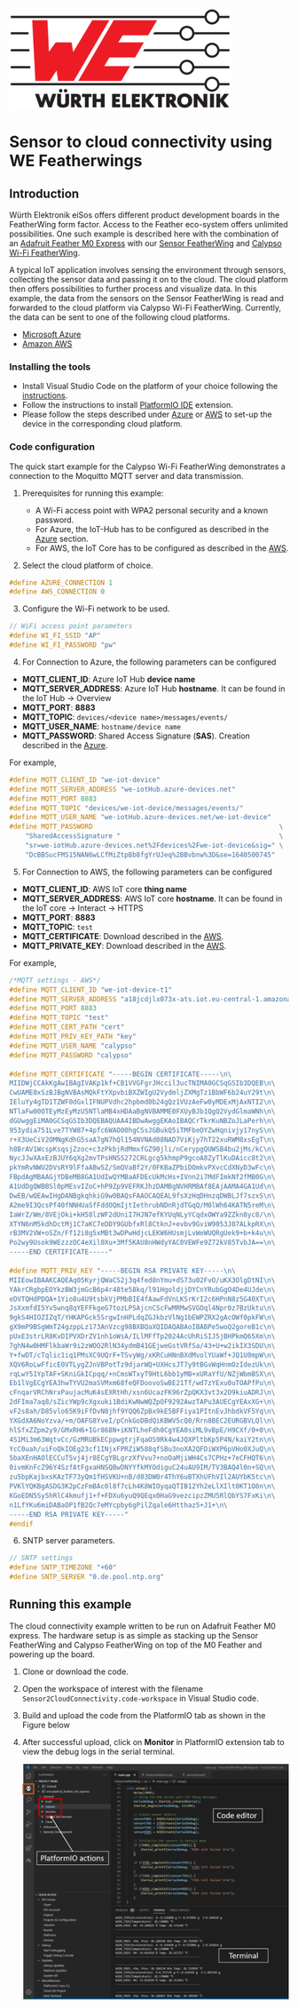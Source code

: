 ![WE Logo](../assets/WE_Logo_small_t.png)

# Sensor to cloud connectivity using WE Featherwings

## Introduction

Würth Elektronik eiSos offers different product development boards in the FeatherWing form factor. Access to the Feather eco-system offers unlimited possibilities. One such example is described here with the combination of an [Adafruit Feather M0 Express](https://www.adafruit.com/product/3403) with our [Sensor FeatherWing](../SensorFeatherWing)  and [Calypso Wi-Fi FeatherWing](../CalypsoWiFiFeatherWing).

A typical IoT application involves sensing the environment through sensors, collecting the sensor data and passing it on to the cloud. The cloud platform then offers possibilities to further process and visualize data. In this example, the data from the sensors on the Sensor FeatherWing is read and forwarded to the cloud platform via Calypso Wi-Fi FeatherWing. Currently, the data can be sent to one of the following cloud platforms.

* [Microsoft Azure](azure/)
* [Amazon AWS](aws/)

### Installing the tools

* Install Visual Studio Code on the platform of your choice following the [instructions](https://code.visualstudio.com/docs).
* Follow the instructions to install [PlatformIO IDE](https://platformio.org/platformio-ide) extension.
* Please follow the steps described under [Azure](azure/) or [AWS](aws/) to set-up the device in the corresponding cloud platform.


### Code configuration

The quick start example for the Calypso Wi-Fi FeatherWing demonstrates a connection to the Moquitto MQTT server and data transmission.

1. Prerequisites for running this example:
    * A Wi-Fi access point with WPA2 personal security and a known password.
    * For Azure, the IoT-Hub has to be configured as described in the [Azure](azure/) section.
    * For AWS, the IoT Core has to be configured as described in the [AWS](aws/).

2. Select the cloud platform of choice.
```C
#define AZURE_CONNECTION 1
#define AWS_CONNECTION 0
```
3. Configure the Wi-Fi network to be used.
```C
// WiFi access point parameters
#define WI_FI_SSID "AP"
#define WI_FI_PASSWORD "pw"
```

4. For Connection to Azure, the following parameters can be configured

* **MQTT_CLIENT_ID**: Azure IoT Hub **device name**
* **MQTT_SERVER_ADDRESS**: Azure IoT Hub **hostname**. It can be found in the IoT Hub -> Overview
* **MQTT_PORT**: **8883**
* **MQTT_TOPIC**: ```devices/<device name>/messages/events/```
* **MQTT_USER_NAME**: ``` hostname/device name ```
* **MQTT_PASSWORD**: Shared Access Signature (**SAS**). Creation described in the [Azure](azure/).

For example,
```C
#define MQTT_CLIENT_ID "we-iot-device"
#define MQTT_SERVER_ADDRESS "we-iotHub.azure-devices.net"
#define MQTT_PORT 8883
#define MQTT_TOPIC "devices/we-iot-device/messages/events/"
#define MQTT_USER_NAME "we-iotHub.azure-devices.net/we-iot-device"
#define MQTT_PASSWORD                                               \
    "SharedAccessSignature "                                        \
    "sr=we-iotHub.azure-devices.net%2Fdevices%2Fwe-iot-device&sig=" \
    "DcBBSucFMS15NAN6wLCfMiZtpBb8fgYrUJeq%2BBvbnw%3D&se=1640500745"
```

5. For Connection to AWS, the following parameters can be configured

* **MQTT_CLIENT_ID**: AWS IoT core **thing name**
* **MQTT_SERVER_ADDRESS**: AWS IoT core **hostname**. It can be found in the IoT core -> Interact -> HTTPS
* **MQTT_PORT**: **8883**
* **MQTT_TOPIC**: ```test```
* **MQTT_CERTIFICATE**: Download described in the [AWS](aws/).
* **MQTT_PRIVATE_KEY**: Download described in the [AWS](aws/).

For example,
```C
/*MQTT settings - AWS*/
#define MQTT_CLIENT_ID "we-iot-device-t1"
#define MQTT_SERVER_ADDRESS "a18jcdjlx073x-ats.iot.eu-central-1.amazonaws.com"
#define MQTT_PORT 8883
#define MQTT_TOPIC "test"
#define MQTT_CERT_PATH "cert"
#define MQTT_PRIV_KEY_PATH "key"
#define MQTT_USER_NAME "calypso"
#define MQTT_PASSWORD "calypso"

#define MQTT_CERTIFICATE "-----BEGIN CERTIFICATE-----\n\
MIIDWjCCAkKgAwIBAgIVAKp1kf+CB1VVGFgrJHccil3ucTNIMA0GCSqGSIb3DQEB\n\
CwUAME0xSzBJBgNVBAsMQkFtYXpvbiBXZWIgU2VydmljZXMgTz1BbWF6b24uY29t\n\
IEluYy4gTD1TZWF0dGxlIFNUPVdhc2hpbmd0b24gQz1VUzAeFw0yMDExMjAxNTI2\n\
NTlaFw00OTEyMzEyMzU5NTlaMB4xHDAaBgNVBAMME0FXUyBJb1QgQ2VydGlmaWNh\n\
dGUwggEiMA0GCSqGSIb3DQEBAQUAA4IBDwAwggEKAoIBAQCrTkrKuNBZoJLaPerh\n\
953ydia751Lve7TYW87+4pfc6WAO00hgCSsJGBukQ5iTMFbeOYZwHqnivjy17nyS\n\
r+X3UeCiV2OMNgKdhG5saA7gN7hQl154NVNAd08NAD7ViKjy7hT22xuRWM8xsEgT\n\
h8BrAV1WcspKsqsjZzoc+c3zPkbjRdMmxfGZ90jli/nCerypgQUWSB4bu2jMs/kC\n\
NycJJwXAxEzBJUY6qXg2mvTPsHNSS272CRLgcg5khmpP9gcoA8ZyTlKuDAicc8t2\n\
pkYmRvNWU2DVsRY9lFfaABw5Z/SmQVaBf2Y/0FKBaZPbiDOmkvPXvcCdXNyD3wFc\n\
FBpdAgMBAAGjYDBeMB8GA1UdIwQYMBaAFDEcUkMcHs+IVnn2i7MdFImkNf2fMB0G\n\
A1UdDgQWBBSl0pMEsvIZoC+hP9Zp9VEFRKJhzDAMBgNVHRMBAf8EAjAAMA4GA1Ud\n\
DwEB/wQEAwIHgDANBgkqhkiG9w0BAQsFAAOCAQEAL9fsXzHqDHnzqDWBLJf7szxS\n\
A2me9I3QcsPf40fNNHUaSfFddOQmIjtIethrubNDnRjdTGqQ/M0lWh64KATN5reM\n\
IaWrZ/Wm/8VEjOki+kH58lzWF2dUniI7HJN7efKYUqNLyYCqdxOWYa9ZZkn8yc8/\n\
XTYN6nM5kdhDctMj1C7aKC7eDDY9GUbfxRl8CtknJ+evbv9GviW9053J07ALkpRX\n\
rB3MV2VW+oSZn/Ff12i8g5xMBt3wDPwHdjcLEKW6HUsmjLvWeWUQRgUek9+b+k4u\n\
Po2wy9Usok9WEzzzOC4eXil0Xu+3Mf5KAU8nHWdyYAC0VEWFe9Z72kV85TvbJA==\n\
-----END CERTIFICATE-----"

#define MQTT_PRIV_KEY "-----BEGIN RSA PRIVATE KEY-----\n\
MIIEowIBAAKCAQEAq05KyrjQWaCS2j3q4fed8nYmu+dS73u02FvO/uKX3OlgDtNI\n\
YAkrCRgbpEOYkzBW3jmGcB6p4r48te58kq/l91HgoldjjDYCnYRubGgO4De4UJde\n\
eDVTQHdPDQA+1Yio8u4U9tsbkVjPMbBIE4fAawFdVnLKSrKrI2c6HPnN8z5G40XT\n\
JsXxmfdI5Yv5wnq8qYEFFkgeG7tozLP5AjcnCScFwMRMwSVGOql4Npr0z7BzUktu\n\
9gkS4HIOZIZqT/YHKAPGck5SrgwInHPLdqZGJkbzVlNg1bEWPZRX2gAcOWf0pkFW\n\
gX9mP9BSgWmT24gzppLz173AnVzcg98BXBQaXQIDAQABAoIBABPe5woQ2goreB1c\n\
pUxE3strLR8KvDIPVXDrZV1nh1oWsA/ILlMFfTp2024AcUhRiSIJ5jBHPkmQ65Xm\n\
7ghN4w0HMFlkbaWr9i2zWOO2RlN34ydmB41GEjweGstVRfSa/43+U+w2ikIX3SDU\n\
Y+fwDT/cTqlic1iq1PMsXC9UQrF+TSvyWg/xKRCuHNnBXdMvolYUaWf+JQ1U0mpW\n\
XQV6RoLwFficE0VTLygZJnVBPotTz9djarWQ+UXHcsJT7y9tBGvWqHnmOzIdezUk\n\
rqLwY51YpTAF+SKniGkICpqq/+nCmsWTxyT9HtL6bb1yMB+xURaYfU/NZjWbmBSX\n\
Eb1lVgECgYEA3hwTYVU2maSVMxm68feQFDoovoSwBE21Tf/wd7zYExu0uTOAPfPu\n\
cFnqarVRChNrxPaujacMuK4sEXRtHh/xsn6UcazFK96rZpQKX3vt3x2O9kiuADRJ\n\
2dFIma7aq8/sZicYWp9cXgxuki1BdiKwNwWQZpOF9292AwzTAPu3AUECgYEAxXG+\n\
vF2s8ah/D85vlo65K9iFfDvN8jhf9YQQ6ZpBx9kE5BFFiya1PItnEvJhbdkVF5Yq\n\
YXGdXA6NoYzva/+m/OAFG8YveI/pCnkGoDBdQiKBWV5cQ0/Rrn8BEC2EURGBVLQl\n\
hlSfxZZpm2y9/GMxRH6+IGr868N+iKNTLheFdh0CgYEA0siML9vBpE/H9CXf/0+0\n\
4S1Mi3m63WqtvCc/GzMRUBkECppwgtrjFqaOS9Rk4w4JQXPltbKp5P4N/kaiY2tn\n\
YcC0uah/uiFoQkIOEg23cf1INjxFPRZiW588qfSBu3noXA2QFDiWXP6pVHo0XJuQ\n\
5baXEnHAOlECCuT5vj4jr8ECgYBLgrzXfVvu7+noOaMjiWH4Cs7CPHz+7eCFHQT6\n\
0ivmKnFcZ96Y4SzfAtFgxaHNSQBwDNYYfkMYOdiguC24uAU9IM/TV3BAQ4l0n+SQ\n\
zu5bpKajbxsKAzTF73yQm1fHSVKU+nB/d03DW0r4ThY6uBTXhUFhVIl2AUYbK5tc\n\
PVKlYQKBgASDG3K2pCzFmBAc0l8f7cLh4K8WIOyqaQTIB12Yh2eLlXIlt0KT1O8n\n\
KGoEDN5Sy5hRlC4kmufj1+f+FDXu6yuQ9QEqx0HaG9vezcipzZMU5RlQbYS7FxKi\n\
n1LfYKu6miDABaOP1fB2Qc7eMYcpby6gPilZqale6Htthaz5+J1+\n\
-----END RSA PRIVATE KEY-----"
#endif
```

6. SNTP server parameters.
```C
// SNTP settings
#define SNTP_TIMEZONE "+60"
#define SNTP_SERVER "0.de.pool.ntp.org"
```

## Running this example

The cloud connectivity example  written to be run on Adafruit Feather M0 express. The hardware setup is as simple as stacking up the Sensor FeatherWing and Calypso FeatherWing on top of the M0 Feather and powering up the board.

1. Clone or download the code.
2. Open the workspace of interest with the filename `Sensor2CloudConnectivity.code-workspace` in Visual Studio code.
3. Build and upload the code from the PlatformIO tab as shown in the Figure below
4. After successful upload, click on **Monitor** in PlatformIO extension tab to view the debug logs in the serial terminal.

   ![Running quick start example](../assets/VSCode.png)
